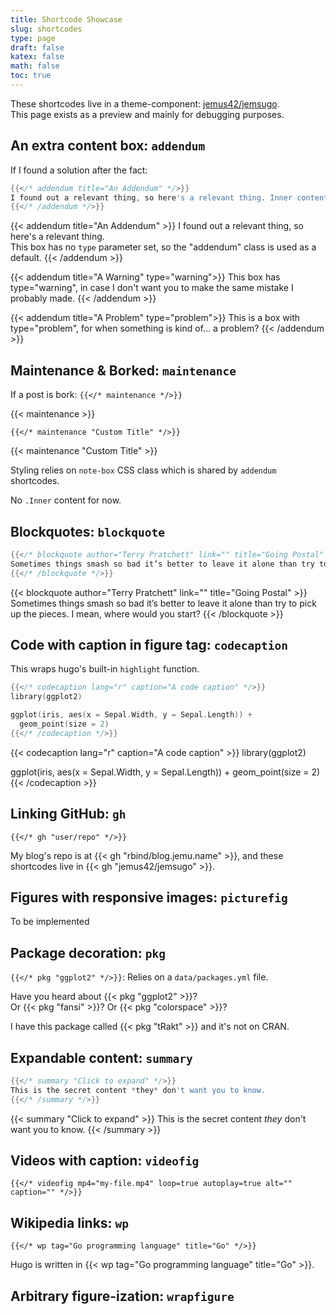 ```yaml
---
title: Shortcode Showcase
slug: shortcodes
type: page
draft: false
katex: false
math: false
toc: true
---
```


These shortcodes live in a theme-component: [jemus42/jemsugo](https://github.com/jemus42/jemsugo).  
This page exists as a preview and mainly for debugging purposes.

## An extra content box: `addendum`

If I found a solution after the fact:

```go
{{</* addendum title="An Addendum" */>}}
I found out a relevant thing, so here's a relevant thing. Inner content is markownified
{{</* /addendum */>}}
```

{{< addendum title="An Addendum" >}}
I found out a relevant thing, so here's a relevant thing.  
This box has no `type` parameter set, so the "addendum" class is used as a default.
{{< /addendum >}}

{{< addendum title="A Warning" type="warning">}}
This box has type="warning", in case I don't want you to make the same mistake I probably made.
{{< /addendum >}}

{{< addendum title="A Problem" type="problem">}}
This is a box with type="problem", for when something is kind of… a problem?
{{< /addendum >}}

## Maintenance & Borked: `maintenance`

If a post is bork: `{{</* maintenance */>}}`

{{< maintenance >}}

`{{</* maintenance "Custom Title" */>}}`

{{< maintenance "Custom Title" >}}

Styling relies on `note-box` CSS class which is shared by `addendum` shortcodes.

No `.Inner` content for now.


## Blockquotes: `blockquote`

```go
{{</* blockquote author="Terry Pratchett" link="" title="Going Postal" */>}}
Sometimes things smash so bad it’s better to leave it alone than try to pick up the pieces. I mean, where would you start?
{{</* /blockquote */>}}
```

{{< blockquote author="Terry Pratchett" link="" title="Going Postal" >}}
Sometimes things smash so bad it’s better to leave it alone than try to pick up the pieces. I mean, where would you start?
{{< /blockquote >}}

## Code with caption in figure tag: `codecaption`

This wraps hugo's built-in `highlight` function.

```go
{{</* codecaption lang="r" caption="A code caption" */>}}
library(ggplot2)

ggplot(iris, aes(x = Sepal.Width, y = Sepal.Length)) +
  geom_point(size = 2)
{{</* /codecaption */>}}
```

{{< codecaption lang="r" caption="A code caption" >}}
library(ggplot2)

ggplot(iris, aes(x = Sepal.Width, y = Sepal.Length)) +
  geom_point(size = 2)
{{< /codecaption >}}

## Linking GitHub: `gh`

`{{</* gh "user/repo" */>}}`

My blog's repo is at {{< gh "rbind/blog.jemu.name" >}}, and these shortcodes live in {{< gh "jemus42/jemsugo" >}}.

## Figures with responsive images: `picturefig`

To be implemented

## Package decoration: `pkg`

`{{</* pkg "ggplot2" */>}}`: Relies on a `data/packages.yml` file.

Have you heard about {{< pkg "ggplot2" >}}?  
Or {{< pkg "fansi" >}}? Or {{< pkg "colorspace" >}}?

I have this package called {{< pkg "tRakt" >}} and it's not on CRAN.

## Expandable content: `summary`

```go
{{</* summary "Click to expand" */>}}
This is the secret content *they* don't want you to know.
{{</* /summary */>}}
```

{{< summary "Click to expand" >}}
This is the secret content *they* don't want you to know.
{{< /summary >}}

## Videos with caption: `videofig`

`{{</* videofig mp4="my-file.mp4" loop=true autoplay=true alt="" caption="" */>}}`

## Wikipedia links: `wp`

`{{</* wp tag="Go programming language" title="Go" */>}}`

Hugo is written in {{< wp tag="Go programming language" title="Go" >}}.

## Arbitrary figure-ization: `wrapfigure`

